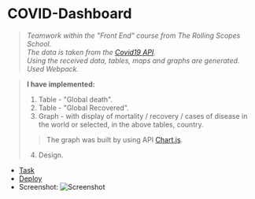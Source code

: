 # COVID-Dashboard

>*Teamwork within the "Front End" course from The Rolling Scopes School.*  
>*The data is taken from the [Covid19 API](https://covid19api.com/).*  
>*Using the received data, tables, maps and graphs are generated.*  
>*Used Webpack.*

>**I have implemented:**  
>
>1. Table - "Global death".  
>2. Table - "Global Recovered".  
>3. Graph - with display of mortality / recovery / cases of disease in the world or selected, in the above tables, country.  
>
>>The graph was built by using API [Chart.js](https://www.chartjs.org/).  
>
>4. Design. 

- [Task](https://github.com/rolling-scopes-school/tasks/blob/master/tasks/covid-dashboard.md)
- [Deploy](https://rolling-scopes-school.github.io/mabay919-JS2020Q3/covid-dashboard/)
- Screenshot:
![Screenshot](https://user-images.githubusercontent.com/54597981/114050070-a245d780-9894-11eb-9b18-ba430d62ea79.png)
